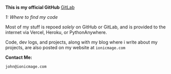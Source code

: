 **This is my official GitHub** [GitLab](https://gitlab.com/ionicmage)

*1: Where to find my code*

Most of my stuff is repoed *solely* on GitHub or GitLab, and is provided to the internet via Vercel, Heroku, or PythonAnywhere. 

Code, dev logs, and projects, along with my blog where i write about my projects, are also posted on my website at ```ionicmage.com```

**Contact Me:**

```john@ionicmage.com```

